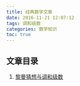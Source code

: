 ```yaml
---
title: 经典数学文章
date: 2016-11-21 12:07:12
tags: 调和级数
categories: 数学知识
toc: true
---
```


## 文章目录

1. [黎曼猜想与调和级数](https://www.jianshu.com/p/9261a255a716)
